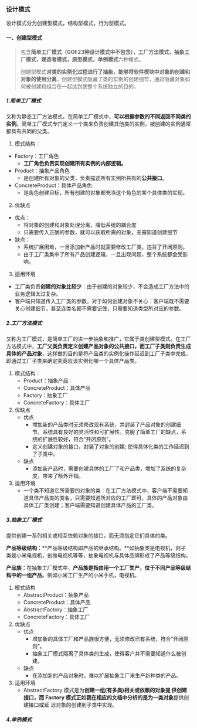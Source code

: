 ### 设计模式

设计模式分为创建型模式，结构型模式，行为型模式。

#### 一、创建型模式

>包含**简单工厂模式（GOF23种设计模式中不包含），工厂方法模式，抽象工厂模式，建造者模式，原型模式，单例模式**六种模式。
>
>创建型模式**对类的实例化过程进行了抽象，能够将软件模块中对象的创建和对象的使用分离**。创建型模式隐藏了类的实例的创建细节，通过隐藏对象如何被创建和组合在一起达到使整个系统独立的目的。

##### 1.简单工厂模式

又称为静态工厂方法模式。在简单工厂模式中，**可以根据参数的不同返回不同类的实例**。简单工厂模式专门定义一个类来负责创建其他类的实例，被创建的实例通常都具有共同的父类。

1. 模式结构：

- Factory：工厂角色
    - **工厂角色负责实现创建所有实例的内部逻辑。**
- Product：抽象产品角色
    - 是创建所有对象的父类，负责描述所有实例所共有的**公共接口**。
- ConcreteProduct：具体产品角色
    - 是角色创建目标，所有创建的对象都充当这个角色的某个具体类的实现。

2. 优缺点

- 优点：
    - 将对象的创建和对象处理分离，降低系统的耦合度
    - 只需要传入正确的参数，就可以获取所需的对象，无需知道创建细节
- 缺点：
    - 系统扩展困难，一旦添加新产品时就需要修改工厂类，违背了开闭原则。
    - 由于工厂类集中了所有产品创建逻辑，一旦出现问题，整个系统都会受影响。

3. 适用环境

- 工厂类负责**创建的对象比较少**：由于创建的对象较少，不会造成工厂方法中的业务逻辑太过复杂。
- 客户端只知道传入工厂类的参数，对于如何创建对象不关心：客户端既不需要关心创建细节，甚至连类名都不需要记住，只需要知道类型所对应的参数。

##### 2.工厂方法模式

又称为工厂模式，是简单工厂的进一步抽象和推广，它属于类创建型模式。在工厂方法模式中，**工厂父类负责定义创建产品对象的公共接口，而工厂子类则负责生成具体的产品对象**，这样做的目的是将产品类的实例化操作延迟到工厂子类中完成，即通过工厂子类来确定究竟应该实例化哪一个具体产品类。

1. 模式结构：
    - Product：抽象产品
    - ConcreteProduct：具体产品
    - Factory：抽象工厂
    - ConcreteFactory：具体工厂
2. 优缺点
    - 优点
        - 增加新的产品类时无须修改现有系统，并封装了产品对象的创建细节，系统具有良好的灵活性和可扩展性。克服了简单工厂的缺点，系统的扩展性较好，符合“开闭原则”。
        - 定义创建对象的接口，封装了对象的创建; 使得具体化类的工作延迟到了子类中。
    - 缺点
        - 添加新产品时，需要创建具体的工厂了和产品类，增加了系统的复杂度，带来了额外开销。
3. 适用环境
    - 一个类不知道它所需要的对象的类：在工厂方法模式中，客户端不需要知道具体产品类的类名，只需要知道所对应的工厂即可，具体的产品对象由具体工厂类创建；客户端需要知道创建具体产品的工厂类。

##### 3.抽象工厂模式

提供创建一系列相关或相互依赖对象的接口，而无须指定它们具体的类。

**产品等级结构**：**产品等级结构即产品的继承结构。**如抽象类是电视机，则子类是小米电视机，创维电视机等等，抽象电视机与具体品牌形成了产品等级结构。

**产品族**：在抽象工厂模式中，**产品族是指由用一个工厂生产，位于不同产品等级结构中的一组产品**。例如小米工厂生产的小米手机，电视机。

1. 模式结构
    - AbstractProduct：抽象产品
    - ConcreteProduct：具体产品
    - AbstractFactory：抽象工厂
    - ConcreteFactory：具体工厂
2. 优缺点
    - 优点
        - 增加新的具体工厂和产品族很方便，无须修改已有系统，符合“开闭原则”。
        - 抽象工厂模式隔离了具体类的生成，使得客户并不需要知道什么被创建。
    - 缺点
        - 在添加新的产品对象时，难以扩展抽象工厂来生产新种类的产品。
3. 适用环境
    - AbstractFactory 模式是为**创建一组(有多类)**相关或依赖的对象提 供创建接口，而 Factory 模式正如我在相应的文档中分析的是**为一类对象**提供创建接口或延 迟对象的创建到子类中实现。

##### 4.单例模式























